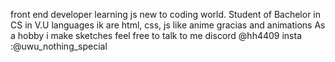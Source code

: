 front end developer learning js new to coding world.
Student of Bachelor in CS in V.U
languages ik are html, css, js
like anime gracias and animations
As a hobby i make sketches
feel free to talk to me 
discord @hh4409
insta :@uwu_nothing_special
